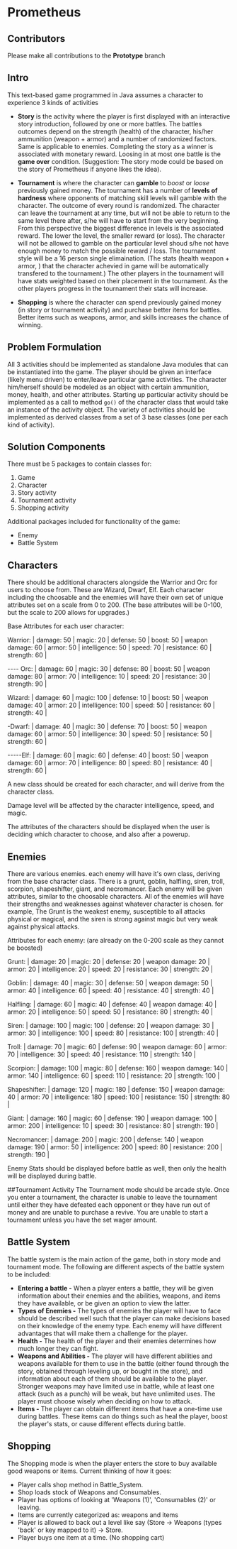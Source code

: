 # Prometheus

## Contributors
Please make all contributions to the **Prototype** branch

## Intro
This text-based game programmed in Java assumes a character to experience 3 kinds of activities

* **Story** is the activity where the player is first displayed with an interactive story introduction, followed by one or more battles. The battles outcomes depend on the strength (health) of the character, his/her ammunition (weapon + armor) and a number of randomized factors. Same is applicable to enemies. Completing the story as a winner is associated with monetary reward. Loosing in at most one battle is the **game over** condition. (Suggestion: The story mode could be based on the story of Prometheus if anyone likes the idea).


* **Tournament** is where the character can **gamble** to *boost* or *loose* previously gained money. The tournament has a number of **levels of hardness** where opponents of matching skill levels will gamble with the character. The outcome of every round is randomized. The character can leave the tournament at any time, but will not be able to return to the same level there after, s/he will have to start from the very beginning. From this perspective the biggest difference in levels is the associated reward. The lower the level, the smaller reward (or loss). The character will not be allowed to gamble on the particular level shoud s/he not have enough money to match the possible reward / loss. The tournament style will be a 16 person single elimaination. (The stats (health weapon + armor, ) that the character achevied in game will be automatically transfered to the tournament.) The other players in the tournament will have stats weighted based on their placement in the tournament. As the other players progress in the tournament their stats will increase.

* **Shopping** is where the character can spend previously gained money (in story or tournament activity) and purchase better items for battles. Better items such as weapons, armor, and skills increases the chance of winning.


## Problem Formulation
All 3 activities should be implemented as standalone Java modules that can be instantiated into the game. The player should be given an interface (likely menu driven) to enter/leave particular game activities. The character him/herself should be modeled as an object with certain ammunition, money, health, and other attributes. Starting up particular activity should be implemented as a call to method `go()` of the character class that would take an instance of the activity object. The variety of activities should be implemented as derived classes from a set of 3 base classes (one per each kind of activity).

## Solution Components
There must be 5 packages to contain classes for:
1. Game
1. Character
1. Story activity
1. Tournament activity
1. Shopping activity

Additional packages included for functionality of the game:
* Enemy
* Battle System

## Characters
There should be additional characters alongside the Warrior and Orc for users to choose from. These are Wizard, Dwarf, Elf. Each character including the choosable and the enemies will have their own set of unique attributes set on a scale from 0 to 200. (The base attributes will be 0-100, but the scale to 200 allows for upgrades.) 

Base Attributes for each user character:
 
Warrior: | damage: 50 | magic: 20  | defense: 50 | boost: 50 | weapon damage: 60 | armor: 50 | intelligence: 50  | speed: 70 | resistance: 60 | strength: 60 |

----  Orc:   |  damage: 60 | magic: 30  | defense: 80 | boost: 50 | weapon damage: 80 | armor: 70 | intelligence: 10  | speed: 20 | resistance: 30 | strength: 90 |

Wizard: |  damage: 60 | magic: 100 | defense: 10 | boost: 50 | weapon damage: 40 | armor: 20 | intelligence: 100 | speed: 50 | resistance: 60 | strength: 40 |

-Dwarf:  | damage: 40 | magic: 30  | defense: 70 | boost: 50 | weapon damage: 60 | armor: 50 | intelligence:  30 | speed: 50 | resistance: 50 | strength: 60 |

-----Elf:   |  damage: 60 | magic: 60 | defense:  40 | boost: 50 | weapon damage: 60 | armor: 70 | intelligence:  80 | speed: 80 | resistance: 40 | strength: 60 |
  
 
		
A new class should be created for each character, and will derive from the character class. 

Damage level will be affected by the character intelligence, speed, and magic. 

The attributes of the characters should be displayed when the user is deciding which character to choose, and also after a powerup. 

## Enemies

There are various enemies. each enemy will have it's own class, deriving from the base character class. 
There is a grunt, goblin, halfling, siren, troll, scorpion, shapeshifter, giant, and necromancer. Each enemy will be given attributes, similar to the choosable characters. All of the enemies will have their strengths and weaknesses against whatever character is chosen. for example, The Grunt is the weakest enemy, susceptible to all attacks physical or magical, and the siren is strong against magic but very weak against physical attacks.

Attributes for each enemy: (are already on the 0-200 scale as they cannot be boosted)
 
Grunt: | damage: 20 | magic: 20  | defense: 20 | weapon damage: 20 | armor: 20 | intelligence: 20  | speed: 20 | resistance: 30 | strength: 20 |

Goblin:  |  damage: 40 | magic: 30  | defense: 50 | weapon damage: 50 | armor: 40 | intelligence: 60  | speed: 40 | resistance: 40 | strength: 40 |

Halfling: |  damage: 60 | magic: 40 | defense: 40 | weapon damage: 40 | armor: 20 | intelligence: 50 | speed: 50 | resistance: 80 | strength: 40 |

Siren:  | damage: 100 | magic: 100  | defense: 20 | weapon damage: 30 | armor: 30 | intelligence:  100 | speed: 80 | resistance: 100 | strength: 40 |

Troll:   |  damage: 70 | magic: 60 | defense:  90 | weapon damage: 60 | armor: 70 | intelligence:  30 | speed: 40 | resistance: 110 | strength: 140 |

Scorpion:   |  damage: 100 | magic: 80 | defense:  160 | weapon damage: 140 | armor: 140 | intelligence:  60 | speed: 110 | resistance: 20 | strength: 100 |

Shapeshifter:   |  damage: 120 | magic: 180 | defense:  150 | weapon damage: 40 | armor: 70 | intelligence:  180 | speed: 100 | resistance: 150 | strength: 80 |

Giant:   |  damage: 160 | magic: 60 | defense:  190 | weapon damage: 100 | armor: 200 | intelligence:  10 | speed: 30 | resistance: 80 | strength: 190 |

Necromancer:   |  damage: 200 | magic: 200 | defense:  140 | weapon damage: 190 | armor: 50 | intelligence:  200 | speed: 80 | resistance: 200 | strength: 190 |
  

Enemy Stats should be displayed before battle as well, then only the health will be displayed during battle.


##Tournament Activity
The Tournament mode should be arcade style. Once you enter a tournament, the character is unable to leave the tournament until either they have defeated each opponent or they have run out of money and are unable to purchase a revive. You are unable to start a tournament unless you have the set wager amount.  


## Battle System
The battle system is the main action of the game, both in story mode and tournament mode. The following are different aspects of the battle system to be included:
* **Entering a battle -** When a player enters a battle, they will be given information about their enemies and the abilities, weapons, and items they have available, or be given an option to view the latter.
* **Types of Enemies -** The types of enemies the player will have to face should be described well such that the player can make decisions based on their knowledge of the enemy type. Each enemy will have different advantages that will make them a challenge for the player.
* **Health -** The health of the player and their enemies determines how much longer they can fight.
* **Weapons and Abilities -** The player will have different abilities and weapons available for them to use in the battle (either found through the story, obtained through leveling up, or bought in the store), and information about each of them should be available to the player. Stronger weapons may have limited use in battle, while at least one attack (such as a punch) will be weak, but have unlimited uses. The player must choose wisely when deciding on how to attack.
* **Items -** The player can obtain different items that have a one-time use during battles. These items can do things such as heal the player, boost the player's stats, or cause different effects during battle.

## Shopping
The Shopping mode is when the player enters the store to buy available good weapons or items. 
Current thinking of how it goes:

* Player calls shop method in Battle_System.
* Shop loads stock of Weapons and Consumables.
* Player has options of looking at  'Weapons (1)', 'Consumables (2)' or leaving.
* Items are currently categorized as: weapons and items
* Player is allowed to back out a level like say (Store -> Weapons (types 'back' or key mapped to it) -> Store.
* Player buys one item at a time. (No shopping cart)


